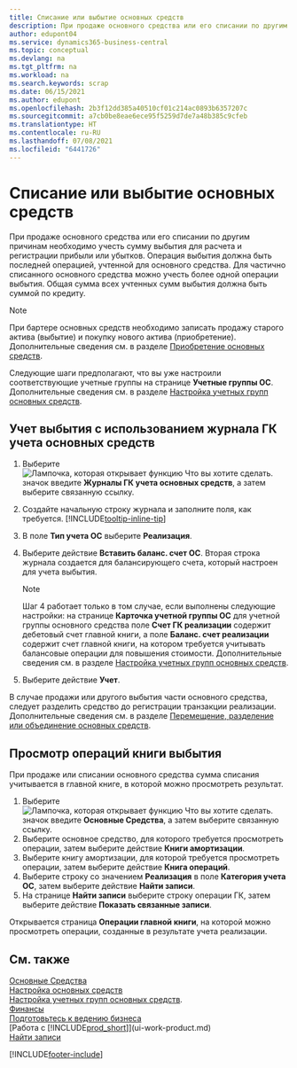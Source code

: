 ```yaml
---
title: Списание или выбытие основных средств
description: При продаже основного средства или его списании по другим причинам необходимо учесть сумму выбытия для расчета и регистрации прибыли или убытков.
author: edupont04
ms.service: dynamics365-business-central
ms.topic: conceptual
ms.devlang: na
ms.tgt_pltfrm: na
ms.workload: na
ms.search.keywords: scrap
ms.date: 06/15/2021
ms.author: edupont
ms.openlocfilehash: 2b3f12dd385a40510cf01c214ac0893b6357207c
ms.sourcegitcommit: a7cb0be8eae6ece95f5259d7de7a48b385c9cfeb
ms.translationtype: HT
ms.contentlocale: ru-RU
ms.lasthandoff: 07/08/2021
ms.locfileid: "6441726"
---
```

# <a name="dispose-of-or-retire-fixed-assets"></a>Списание или выбытие основных средств

При продаже основного средства или его списании по другим причинам необходимо учесть сумму выбытия для расчета и регистрации прибыли или убытков. Операция выбытия должна быть последней операцией, учтенной для основного средства. Для частично списанного основного средства можно учесть более одной операции выбытия. Общая сумма всех учтенных сумм выбытия должна быть суммой по кредиту.  

> [!NOTE]  
> При бартере основных средств необходимо записать продажу старого актива (выбытие) и покупку нового актива (приобретение). Дополнительные сведения см. в разделе [Приобретение основных средств](fa-how-acquire.md).  

Следующие шаги предполагают, что вы уже настроили соответствующие учетные группы на странице **Учетные группы ОС**. Дополнительные сведения см. в разделе [Настройка учетных групп основных средств](fa-how-setup-general.md#to-set-up-fixed-asset-posting-groups).  

## <a name="to-post-a-disposal-from-the-fixed-asset-gl-journal"></a>Учет выбытия с использованием журнала ГК учета основных средств

1. Выберите ![Лампочка, которая открывает функцию Что вы хотите сделать.](media/ui-search/search_small.png "Что вы хотите сделать") значок введите **Журналы ГК учета основных средств**, а затем выберите связанную ссылку.  
2. Создайте начальную строку журнала и заполните поля, как требуется. [!INCLUDE[tooltip-inline-tip](includes/tooltip-inline-tip_md.md)]  
3. В поле **Тип учета ОС** выберите **Реализация**.  
4. Выберите действие **Вставить баланс. счет ОС**. Вторая строка журнала создается для балансирующего счета, который настроен для учета выбытия.  

    > [!NOTE]  
    >  Шаг 4 работает только в том случае, если выполнены следующие настройки: на странице **Карточка учетной группы ОС** для учетной группы основного средства поле **Счет ГК реализации** содержит дебетовый счет главной книги, а поле **Баланс. счет реализации** содержит счет главной книги, на котором требуется учитывать балансовые операции для повышения стоимости. Дополнительные сведения см. в разделе [Настройка учетных групп основных средств](fa-how-setup-general.md#to-set-up-fixed-asset-posting-groups).  
5. Выберите действие **Учет**.  

В случае продажи или другого выбытия части основного средства, следует разделить средство до регистрации транзакции реализации. Дополнительные сведения см. в разделе [Перемещение, разделение или объединение основных средств](fa-how-trans-split-combine.md).  

## <a name="to-view-disposal-ledger-entries"></a>Просмотр операций книги выбытия
При продаже или списании основного средства сумма списания учитывается в главной книге, в которой можно просмотреть результат.  

1. Выберите ![Лампочка, которая открывает функцию Что вы хотите сделать.](media/ui-search/search_small.png "Что вы хотите сделать") значок введите **Основные Средства**, а затем выберите связанную ссылку.  
2. Выберите основное средство, для которого требуется просмотреть операции, затем выберите действие **Книги амортизации**.  
3. Выберите книгу амортизации, для которой требуется просмотреть операции, затем выберите действие **Книга операций**.  
4. Выберите строку со значением **Реализация** в поле **Категория учета ОС**, затем выберите действие **Найти записи**.  
5. На странице **Найти записи** выберите строку операции ГК, затем выберите действие **Показать связанные записи**.  

Открывается страница **Операции главной книги**, на которой можно просмотреть операции, созданные в результате учета реализации.  

## <a name="see-also"></a>См. также

[Основные Средства](fa-manage.md)  
[Настройка основных средств](fa-setup.md)  
[Настройка учетных групп основных средств](fa-how-setup-general.md#to-set-up-fixed-asset-posting-groups).  
[Финансы](finance.md)  
[Подготовьтесь к ведению бизнеса](ui-get-ready-business.md)  
[Работа с [!INCLUDE[prod_short](includes/prod_short.md)]](ui-work-product.md)  
[Найти записи](ui-find-entries.md)  


[!INCLUDE[footer-include](includes/footer-banner.md)]